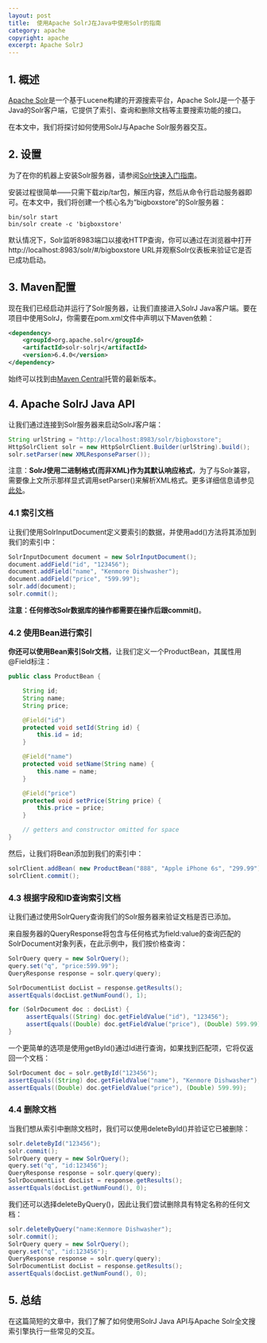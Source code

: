 ```yaml
---
layout: post
title:  使用Apache SolrJ在Java中使用Solr的指南
category: apache
copyright: apache
excerpt: Apache SolrJ
---
```


## 1. 概述

[Apache Solr](http://lucene.apache.org/solr/)是一个基于Lucene构建的开源搜索平台，Apache SolrJ是一个基于Java的Solr客户端，它提供了索引、查询和删除文档等主要搜索功能的接口。

在本文中，我们将探讨如何使用SolrJ与Apache Solr服务器交互。

## 2. 设置

为了在你的机器上安装Solr服务器，请参阅[Solr快速入门指南](http://lucene.apache.org/solr/quickstart.html)。

安装过程很简单——只需下载zip/tar包，解压内容，然后从命令行启动服务器即可。在本文中，我们将创建一个核心名为“bigboxstore”的Solr服务器：

```shell
bin/solr start
bin/solr create -c 'bigboxstore'
```

默认情况下，Solr监听8983端口以接收HTTP查询，你可以通过在浏览器中打开http://localhost:8983/solr/#/bigboxstore URL并观察Solr仪表板来验证它是否已成功启动。

## 3. Maven配置

现在我们已经启动并运行了Solr服务器，让我们直接进入SolrJ Java客户端。要在项目中使用SolrJ，你需要在pom.xml文件中声明以下Maven依赖：

```xml
<dependency>
    <groupId>org.apache.solr</groupId>
    <artifactId>solr-solrj</artifactId>
    <version>6.4.0</version>
</dependency>
```

始终可以找到由[Maven Central](https://mvnrepository.com/artifact/org.apache.solr/solr-solrj)托管的最新版本。

## 4. Apache SolrJ Java API

让我们通过连接到Solr服务器来启动SolrJ客户端：

```java
String urlString = "http://localhost:8983/solr/bigboxstore";
HttpSolrClient solr = new HttpSolrClient.Builder(urlString).build();
solr.setParser(new XMLResponseParser());
```

注意：**SolrJ使用二进制格式(而非XML)作为其默认响应格式**，为了与Solr兼容，需要像上文所示那样显式调用setParser()来解析XML格式。更多详细信息请参见[此处](https://cwiki.apache.org/confluence/display/solr/Using+SolrJ)。

### 4.1 索引文档

让我们使用SolrInputDocument定义要索引的数据，并使用add()方法将其添加到我们的索引中：

```java
SolrInputDocument document = new SolrInputDocument();
document.addField("id", "123456");
document.addField("name", "Kenmore Dishwasher");
document.addField("price", "599.99");
solr.add(document);
solr.commit();
```

**注意：任何修改Solr数据库的操作都需要在操作后跟commit()**。

### 4.2 使用Bean进行索引

**你还可以使用Bean索引Solr文档**，让我们定义一个ProductBean，其属性用@Field标注：

```java
public class ProductBean {

    String id;
    String name;
    String price;

    @Field("id")
    protected void setId(String id) {
        this.id = id;
    }

    @Field("name")
    protected void setName(String name) {
        this.name = name;
    }

    @Field("price")
    protected void setPrice(String price) {
        this.price = price;
    }

    // getters and constructor omitted for space
}
```

然后，让我们将Bean添加到我们的索引中：

```java
solrClient.addBean( new ProductBean("888", "Apple iPhone 6s", "299.99") );
solrClient.commit();
```

### 4.3 根据字段和ID查询索引文档

让我们通过使用SolrQuery查询我们的Solr服务器来验证文档是否已添加。

来自服务器的QueryResponse将包含与任何格式为field:value的查询匹配的SolrDocument对象列表，在此示例中，我们按价格查询：

```java
SolrQuery query = new SolrQuery();
query.set("q", "price:599.99");
QueryResponse response = solr.query(query);

SolrDocumentList docList = response.getResults();
assertEquals(docList.getNumFound(), 1);

for (SolrDocument doc : docList) {
     assertEquals((String) doc.getFieldValue("id"), "123456");
     assertEquals((Double) doc.getFieldValue("price"), (Double) 599.99);
}
```

一个更简单的选项是使用getById()通过Id进行查询，如果找到匹配项，它将仅返回一个文档：

```java
SolrDocument doc = solr.getById("123456");
assertEquals((String) doc.getFieldValue("name"), "Kenmore Dishwasher");
assertEquals((Double) doc.getFieldValue("price"), (Double) 599.99);
```

### 4.4 删除文档

当我们想从索引中删除文档时，我们可以使用deleteById()并验证它已被删除：

```java
solr.deleteById("123456");
solr.commit();
SolrQuery query = new SolrQuery();
query.set("q", "id:123456");
QueryResponse response = solr.query(query);
SolrDocumentList docList = response.getResults();
assertEquals(docList.getNumFound(), 0);
```

我们还可以选择deleteByQuery()，因此让我们尝试删除具有特定名称的任何文档：

```java
solr.deleteByQuery("name:Kenmore Dishwasher");
solr.commit();
SolrQuery query = new SolrQuery();
query.set("q", "id:123456");
QueryResponse response = solr.query(query);
SolrDocumentList docList = response.getResults();
assertEquals(docList.getNumFound(), 0);
```

## 5. 总结

在这篇简短的文章中，我们了解了如何使用SolrJ Java API与Apache Solr全文搜索引擎执行一些常见的交互。
